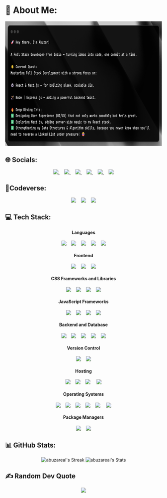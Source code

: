 # 💫 About Me:
<div id="header" align="center">
  <img src="https://github.com/abuzareal/abuzareal/blob/main/About.png" alt="About Me" width="600" height="400"/>
</div>


## 🌐 Socials:

<p align='center'>
  <a href="https://abuzareal.vercel.app">
    <img src="https://img.shields.io/badge/portfolio-512B81?style=for-the-badge&logo=linktree&logoColor=white" />        
  </a>&nbsp;&nbsp;&nbsp;
  <a href="https://www.linkedin.com/in/abuzart/">
    <img src="https://img.shields.io/badge/linkedin-%230077B5.svg?&style=for-the-badge&logo=linkedin&logoColor=white" />
  </a>&nbsp;&nbsp;&nbsp;
  <a href="https://instagram.com/abuzareal">
    <img src="https://img.shields.io/badge/instagram-%23E4405F.svg?&style=for-the-badge&logo=instagram&logoColor=white" />        
  </a>&nbsp;&nbsp;&nbsp;
  <a href="https://twitter.com/abuzareal">
    <img src="https://img.shields.io/badge/Twitter-1DA1F2?style=for-the-badge&logo=twitter&logoColor=white" />        
  </a>&nbsp;&nbsp;&nbsp;
  <a href="https://abuzareal.medium.com/">
    <img src="https://img.shields.io/badge/Medium-12100E?style=for-the-badge&logo=medium&logoColor=white" />
  </a>&nbsp;&nbsp;&nbsp;
  <a href="https://discordapp.com/users/abuzareal/">
    <img src="https://img.shields.io/badge/Discord-5865F2?style=for-the-badge&logo=discord&logoColor=white" />        
  </a>
</p>

## :sparkler:Codeverse:

<div align='center'>
  <a href="https://auth.geeksforgeeks.org/user/abuzareal/practice/"><img src="https://img.shields.io/badge/GeeksforGeeks-298D46?style=for-the-badge&logo=geeksforgeeks&logoColor=white"/></a>&nbsp;&nbsp;&nbsp;
  <a href="https://leetcode.com/abuzareal/"><img src="https://img.shields.io/badge/-LeetCode-FFA116?style=for-the-badge&logo=LeetCode&logoColor=black"/></a>&nbsp;&nbsp;&nbsp;
  <a href="https://www.hackerrank.com/Abuzar"><img src="https://img.shields.io/badge/-Hackerrank-2EC866?style=for-the-badge&logo=HackerRank&logoColor=white"/></a>
</div>

## 💻 Tech Stack:

<div align='center'>
  <h4>Languages</h4>
  <img src="https://img.shields.io/badge/C%23-000?style=for-the-badge&logo=csharp&logoColor=white"/>&nbsp;&nbsp;&nbsp;
  <img src="https://img.shields.io/badge/Java-000?style=for-the-badge&logo=java&logoColor=white"/>&nbsp;&nbsp;&nbsp;
  <img src="https://img.shields.io/badge/C-000?style=for-the-badge&logo=c&logoColor=A8B9CC"/>&nbsp;&nbsp;&nbsp;
  <img src="https://img.shields.io/badge/C%2B%2B-000?style=for-the-badge&logo=c%2B%2B&logoColor=white"/>&nbsp;&nbsp;&nbsp;
  <img src="https://img.shields.io/badge/Python-000?style=for-the-badge&logo=python&logoColor=white"/>
</div>

<div align='center'>
  <h4>Frontend</h4>
  <img src="https://img.shields.io/badge/HTML5-000?style=for-the-badge&logo=html5&logoColor=white"/>&nbsp;&nbsp;&nbsp;
  <img src="https://img.shields.io/badge/CSS3-000?style=for-the-badge&logo=css3&logoColor=white"/>&nbsp;&nbsp;&nbsp;   
  <img src="https://img.shields.io/badge/JavaScript-000?style=for-the-badge&logo=javascript&logoColor=F7DF1E"/>
</div>

<div align='center'>
  <h4>CSS Frameworks and Libraries</h4>
  <img src="https://img.shields.io/badge/Bootstrap-000?style=for-the-badge&logo=bootstrap&logoColor=white" />&nbsp;&nbsp;&nbsp;
  <img src="https://img.shields.io/badge/MUI-000?style=for-the-badge&logo=mui&logoColor=white" />&nbsp;&nbsp;&nbsp;
  <img src="https://img.shields.io/badge/tailwindcss-000?style=for-the-badge&logo=tailwind-css&logoColor=white" />&nbsp;&nbsp;&nbsp;
  <img src="https://img.shields.io/badge/-SASS-000?style=for-the-badge&logo=sass" />
</div>

<div align='center'>
  <h4>JavaScript Frameworks</h4>
  <img src="https://img.shields.io/badge/Angular-000?style=for-the-badge&logo=angular&logoColor=white" />&nbsp;&nbsp;&nbsp;
  <img src="https://img.shields.io/badge/React-000?style=for-the-badge&logo=react&logoColor=61DAFB" />&nbsp;&nbsp;&nbsp;
  <img src="https://img.shields.io/badge/redux-000?style=for-the-badge&logo=redux&logoColor=white" />&nbsp;&nbsp;&nbsp;
  <img src="https://img.shields.io/badge/-NextJS-000?style=for-the-badge&logo=next.js" />
</div>

<div align='center'>
  <h4>Backend and Database</h4>
  <img src="https://img.shields.io/badge/microsoft%20azure-000?style=for-the-badge&logo=microsoft-azure&logoColor=white" />&nbsp;&nbsp;&nbsp;
  <img src="https://img.shields.io/badge/.NET-000?style=for-the-badge&logo=dotnet&logoColor=white" />&nbsp;&nbsp;&nbsp;
  <img src="https://img.shields.io/badge/MySQL-000?style=for-the-badge&logo=mysql&logoColor=white" />&nbsp;&nbsp;&nbsp;
  <img src="https://img.shields.io/badge/MongoDB-000?style=for-the-badge&logo=mongodb&logoColor=white" />&nbsp;&nbsp;&nbsp;
  <img src="https://img.shields.io/badge/Postman-000?style=for-the-badge&logo=Postman&logoColor=white" />
</div>

<div align='center'>
  <h4>Version Control</h4>
  <img src="https://img.shields.io/badge/git-000?style=for-the-badge&logo=git&logoColor=white" />&nbsp;&nbsp;&nbsp;
  <img src="https://img.shields.io/badge/github-000?style=for-the-badge&logo=github&logoColor=white" />
</div>

<div align='center'>
  <h4>Hosting</h4>
  <img src="https://img.shields.io/badge/-GitHub%20Pages-000?style=for-the-badge&logo=github" />&nbsp;&nbsp;&nbsp;
  <img src="https://img.shields.io/badge/vercel-000?style=for-the-badge&logo=vercel&logoColor=white" />&nbsp;&nbsp;&nbsp;
  <img src="https://img.shields.io/badge/firebase-000?style=for-the-badge&logo=firebase" />&nbsp;&nbsp;&nbsp;&nbsp;
  <img src="https://img.shields.io/badge/netlify-000?style=for-the-badge&logo=netlify&logoColor=#00C7B7" />
</div>

<div align='center'>
  <h4>Operating Systems</h4>
  <img src="https://img.shields.io/badge/Android-000?style=for-the-badge&logo=android&logoColor=white"/>&nbsp;&nbsp;&nbsp;
  <img src="https://img.shields.io/badge/iOS-000?style=for-the-badge&logo=ios&logoColor=white"/>&nbsp;&nbsp;&nbsp;
  <img src="https://img.shields.io/badge/Windows-000?style=for-the-badge&logo=windows&logoColor=white"/>&nbsp;&nbsp;&nbsp;
  <img src="https://img.shields.io/badge/Ubuntu-000?style=for-the-badge&logo=ubuntu&logoColor=white"/>&nbsp;&nbsp;&nbsp;
  <img src="https://img.shields.io/badge/Kali_Linux-000?style=for-the-badge&logo=kali-linux&logoColor=white"/>&nbsp;&nbsp;&nbsp;&nbsp;
  <img src="https://img.shields.io/badge/mac%20os-000?style=for-the-badge&logo=apple&logoColor=white"/>
</div>

<div align='center'>
  <h4>Package Managers</h4>
  <img src="https://img.shields.io/badge/NPM-000?style=for-the-badge&logo=npm&logoColor=white"/>&nbsp;&nbsp;&nbsp;
  <img src="https://img.shields.io/badge/Yarn-000?style=for-the-badge&logo=yarn&logoColor=white"/>
</div>
  
   
## 📊 GitHub Stats:

<p align='center'>
  <img src="https://github-readme-streak-stats.herokuapp.com/?user=abuzareal&theme=tokyonight&hide_border=true" alt="abuzareal's Streak" />
  <img src="https://github-readme-stats.vercel.app/api?username=abuzareal&theme=tokyonight&show_icons=true&hide_border=true&count_private=true" alt="abuzareal's Stats" />
</p>

## ✍️ Random Dev Quote
<p align='center'>
  <img src="https://quotes-github-readme.vercel.app/api?type=horizontal&theme=radical"/>
</p>
